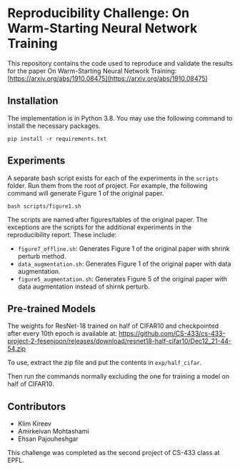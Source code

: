 

# Reproducibility Challenge: On Warm-Starting Neural Network Training
This repository contains the code used to reproduce and validate the results for the paper On Warm-Starting Neural Network Training: [https://arxiv.org/abs/1910.08475](https://arxiv.org/abs/1910.08475)


##

## Installation

The implementation is in Python 3.8. You may use the following command to install the necessary packages.

```pip install -r requirements.txt```


## Experiments

A separate bash script exists for each of the experiments in the `scripts` folder. 
Run them from the root of project. 
For example, the following command will generate Figure 1 of the original paper.

```
bash scripts/figure1.sh
```


The scripts are named after figures/tables of the original paper. 
The exceptions are the scripts for the additional experiments in the reproducibility report. 
These include:
   * `figure7_offline.sh`: Generates Figure 1 of the original paper with shrink perturb method.
   * `data_augmentation.sh`: Generates Figure 1 of the original paper with data augmentation.
   * `figure5_augmentation.sh`: Generates Figure 5 of the original paper with data augmentation instead of shirnk perturb.

## Pre-trained Models
The weights for ResNet-18 trained on half of CIFAR10 and checkpointed after every 10th epoch is available at: https://github.com/CS-433/cs-433-project-2-fesenjoon/releases/download/resnet18-half-cifar10/Dec12_21-44-54.zip

To use, extract the zip file and put the contents in `exp/half_cifar`. 

Then run the commands normally excluding the one for training a model on half of CIFAR10. 

## Contributors
* Klim Kireev
* Amirkeivan Mohtashami
* Ehsan Pajouheshgar

This challenge was completed as the second project of CS-433 class at EPFL.